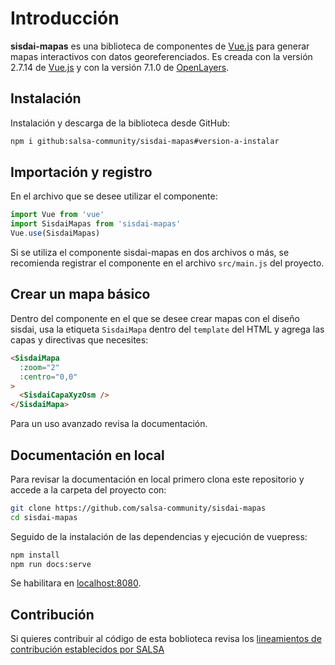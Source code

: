 # Introducción

**sisdai-mapas** es una biblioteca de componentes de [Vue.js](https://vuejs.org/) para generar mapas interactivos con datos georeferenciados. Es creada con la versión 2.7.14 de [Vue.js](https://vuejs.org/) y con la versión 7.1.0 de [OpenLayers](https://openlayers.org/).

## Instalación

Instalación y descarga de la biblioteca desde GitHub:

```bash
npm i github:salsa-community/sisdai-mapas#version-a-instalar
```

## Importación y registro

En el archivo que se desee utilizar el componente:

```javascript
import Vue from 'vue'
import SisdaiMapas from 'sisdai-mapas'
Vue.use(SisdaiMapas)
```

Si se utiliza el componente sisdai-mapas en dos archivos o más, se recomienda registrar el componente en el archivo `src/main.js` del proyecto.

## Crear un mapa básico

Dentro del componente en el que se desee crear mapas con el diseño sisdai, usa la etiqueta `SisdaiMapa` dentro del `template` del HTML y agrega las capas y directivas que necesites:

```html
<SisdaiMapa
  :zoom="2"
  :centro="0,0"
>
  <SisdaiCapaXyzOsm />
</SisdaiMapa>
```

Para un uso avanzado revisa la documentación.

## Documentación en local

Para revisar la documentación en local primero clona este repositorio y accede a la carpeta del proyecto con:

```bash
git clone https://github.com/salsa-community/sisdai-mapas
cd sisdai-mapas
```

Seguido de la instalación de las dependencias y ejecución de vuepress:

```bash
npm install
npm run docs:serve
```

Se habilitara en [localhost:8080](http://localhost:8080).

## Contribución

Si quieres contribuir al código de esta boblioteca revisa los [lineamientos de contribución establecidos por SALSA](https://salsa.crip.conacyt.mx/guidelines/contribute/)
